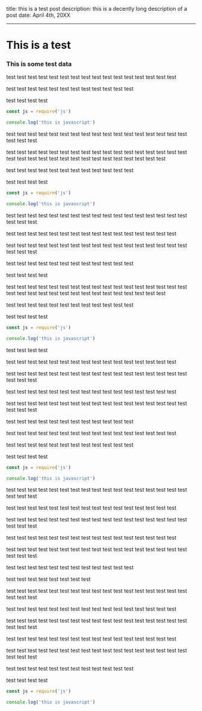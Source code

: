 title: this is a test post
description: this is a decently long description of a post
date: April 4th, 20XX

---
# This is a test

### This is some test data

test test test test
test test test test
test test test test
test test test test

test test test test
test test test test
test test test test

test test test test
```js
const js = require('js')

console.log('this is javascript')
```

test test test test
test test test test
test test test test
test test test test
test test test test

test test test test
test test test test
test test test test
test test test test
test test test test
test test test test
test test test test
test test test test

test test test test
test test test test
test test test test

test test test test
```js
const js = require('js')

console.log('this is javascript')
```

test test test test
test test test test
test test test test
test test test test
test test test test

test test test test
test test test test
test test test test
test test test test

test test test test
test test test test
test test test test
test test test test
test test test test

test test test test
test test test test
test test test test

test test test test

test test test test
test test test test
test test test test
test test test test
test test test test
test test test test
test test test test
test test test test

test test test test
test test test test
test test test test

test test test test
```js
const js = require('js')

console.log('this is javascript')
```
test test test test

test test test test
test test test test
test test test test
test test test test

test test test test
test test test test
test test test test
test test test test
test test test test

test test test test
test test test test
test test test test
test test test test

test test test test
test test test test
test test test test
test test test test
test test test test

test test test test
test test test test
test test test test

test test test test
test test test test
test test test test
test test test test

test test test test
test test test test
test test test test

test test test test
```js
const js = require('js')

console.log('this is javascript')
```

test test test test
test test test test
test test test test
test test test test
test test test test

test test test test
test test test test
test test test test
test test test test

test test test test
test test test test
test test test test
test test test test
test test test test

test test test test
test test test test
test test test test
test test test test

test test test test
test test test test
test test test test
test test test test
test test test test

test test test test
test test test test
test test test test

test test test test
test test test test


test test test test
test test test test
test test test test
test test test test
test test test test

test test test test
test test test test
test test test test
test test test test

test test test test
test test test test
test test test test
test test test test
test test test test

test test test test
test test test test
test test test test
test test test test

test test test test
test test test test
test test test test
test test test test
test test test test

test test test test
test test test test
test test test test

test test test test
```js
const js = require('js')

console.log('this is javascript')
```
